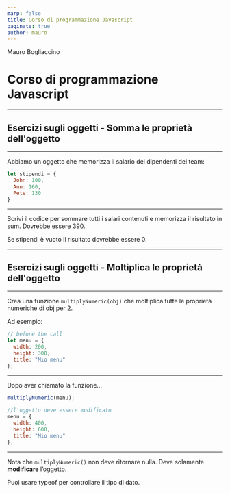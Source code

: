 ```yaml
---
marp: false
title: Corso di programmazione Javascript
paginate: true
author: mauro
---
```


Mauro Bogliaccino

# Corso di programmazione Javascript

---

## Esercizi sugli oggetti - Somma le proprietà dell'oggetto

---

Abbiamo un oggetto che memorizza il salario dei dipendenti del team:

```javascript
let stipendi = {
  John: 100,
  Ann: 160,
  Pete: 130
}
```

---

Scrivi il codice per sommare tutti i salari contenuti e memorizza il risultato in sum. Dovrebbe essere 390.

Se stipendi è vuoto il risultato dovrebbe essere 0.

---

## Esercizi sugli oggetti - Moltiplica le proprietà dell'oggetto

---

Crea una funzione `multiplyNumeric(obj)` che moltiplica tutte le proprietà numeriche di obj per 2.

Ad esempio:

```javascript
// before the call
let menu = {
  width: 200,
  height: 300,
  title: "Mio menu"
};
```

---

Dopo aver chiamato la funzione...

```javascript
multiplyNumeric(menu);

//l'oggetto deve essere modificato
menu = {
  width: 400,
  height: 600,
  title: "Mio menu"
};
```

---

Nota che `multiplyNumeric()` non deve ritornare nulla. Deve solamente **modificare** l’oggetto.

Puoi usare typeof per controllare il tipo di dato.
